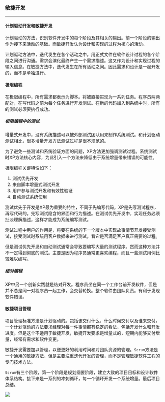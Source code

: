 ### 敏捷开发

---

#### 计划驱动开发和敏捷开发

计划驱动的方法，识别软件开发中的每个阶段及其相关的输出。前一个阶段的输出作为接下来活动的基础。而敏捷开发认为设计和实现的过程为核心的活动。

计划驱动方法中，迭代发生在各个活动之中，用正式文件在软件设计过程的各个阶段之间进行沟通。需求会演化最终产生一个需求描述。这又作为设计和实现过程的输入信息。在敏捷方法中，迭代发生在所有活动之间。因此需求和设计是一起开发的，而不是单独进行。

#### 极限编程

在极限编程中，所有需求都表示为脚本。将被直接实现为一系列任务。程序员两两配对，在写代码之前为每个任务进行开发测试。在新的代码加入到系统中时，所有的测试必须要执行成功。

##### 极限编程中的测试

增量式开发中，没有系统描述可以被外部测试团队用来制作系统测试。和计划驱动测试相比，很多增量开发方法测试过程是很不规范的。

为了避免一些测试和系统验证方面的问题，XP方法更加强调测试过程。系统测试时XP方法核心内容，为此引入一个方法来降低由于系统增量带来错误的可能性。

极限编程关键特性如下：

1. 测试优先开发
2. 来自脚本增量式测试开发
3. 用户参与测试开发和有效性验证
4. 自动测试系统使用

测试优先于开发是XP最为重要的特性，不同于先编写代码，XP是先写测试程序，再写代码的。先写测试隐含的界面和行为描述。在测试优先开发中，实现任务必须扯淡理解描述，这样才能成为系统编写测试。

测试过程中用户的作用是，将要在系统的下一个版本中实现故事情节开发接受测试，接受测试时系统用客户数据来进行测试，看它是否满足客户真正需要的过程。

但是测试优先开发和自动测试通常会导致要编写大量的测试程序。然而这种方法并不一定得到彻底的测试。主要是因为程序员通常更喜欢编程，而且一些测试用例比较难以编写。

##### 结对编程

XP中另一个创新实践就是结对开发。程序员坐在同一个工作台前开发软件，但是并不总是同一对程序员一起工作，会交替轮换。整个软件由团队负责。有利于发现软件错误。

#### 敏捷项目管理

项目管理标准方法是计划驱动的。包括该交付什么，什么时候交付以及谁来交付。一个计划驱动的方法要求经理对每一件事情都有稳定的看法，包括开发什么和开发进度。但是这个不适用于敏捷开发，敏捷开发要求是增量式的，短期内能够交付增量，经常有需求和软件变更。

敏捷开发需要加以管理，以便更好的利用时间和对团队资源的管理。`Scrum`方法是一个通用的敏捷方法，但是主要注重迭代开发的管理，而不是管理敏捷软件工程的专门技术方法。

`Scrum`有三个阶段，第一个阶段是规划纲要阶段，建立大致的项目目标和设计软件体系结构。接下来是一系列的冲刺循环，每一个循环开发一个系统增量。最后项目总结。

![](E:\截图文件\Scrum.png)

